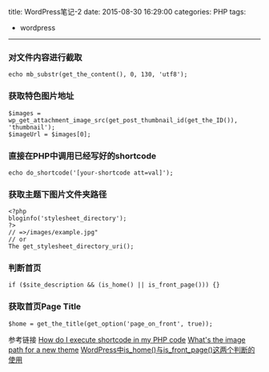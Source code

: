 title: WordPress笔记-2
date: 2015-08-30 16:29:00
categories: PHP
tags:
- wordpress
---

### 对文件内容进行截取
```
echo mb_substr(get_the_content(), 0, 130, 'utf8');
```

<!--more-->

### 获取特色图片地址
```
$images = wp_get_attachment_image_src(get_post_thumbnail_id(get_the_ID()), 'thumbnail');
$imageUrl = $images[0];
```

### 直接在PHP中调用已经写好的shortcode
```
echo do_shortcode('[your-shortcode att=val]');
```

### 获取主题下图片文件夹路径
```
<?php
bloginfo('stylesheet_directory');
?>
// =>/images/example.jpg"
// or
The get_stylesheet_directory_uri();
```

### 判断首页
```
if ($site_description && (is_home() || is_front_page())) {}
```

### 获取首页Page Title
```
$home = get_the_title(get_option('page_on_front', true));
```


参考链接
[How do I execute shortcode in my PHP code](https://wordpress.org/support/topic/how-do-i-execute-shortcode-in-my-php-code-only)
[What's the image path for a new theme](https://wordpress.org/support/topic/whats-the-image-path-for-a-new-theme)
[WordPress中is_home()与is_front_page()这两个判断的使用](http://www.zhugexiaojue.com/note/judge-484.html)